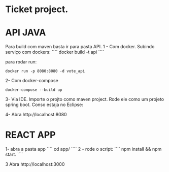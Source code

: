 # Ticket project.

<h1>API JAVA</h1>
Para build com maven basta ir para pasta API.
1 - Com docker.
Subindo serviço com dockers:
````
docker build -t api
````

para rodar run:
````
docker run -p 8080:8080 -d vote_api
````
2- Com docker-compose
````
docker-compose --build up
````
3- Via IDE.
Importe o projto como maven project. Rode ele como um projeto spring boot.
Conso estaja no Eclipse:

4- Abra http://localhost:8080

<h1>REACT APP </h1>
1- abra a pasta app
````
  cd app/
````
2 - rode o script:
````
 npm install && npm start.
````

3 Abra http://localhost:3000
 
